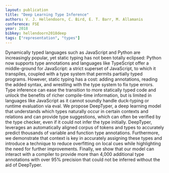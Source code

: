 ```yaml
---
layout: publication
title: "Deep Learning Type Inference"
authors: V. J. Hellendoorn, C. Bird, E. T. Barr, M. Allamanis
conference: FSE 
year: 2018
bibkey: hellendoorn2018deep
tags: ["representation", "types"]
---
```

Dynamically typed languages such as JavaScript and Python are
increasingly popular, yet static typing has not been totally eclipsed:
Python now supports type annotations and languages like TypeScript offer a middle-ground for JavaScript: a strict superset of
JavaScript, to which it transpiles, coupled with a type system that
permits partially typed programs. However, static typing has a cost:
adding annotations, reading the added syntax, and wrestling with
the type system to fix type errors. Type inference can ease the
transition to more statically typed code and unlock the benefits of
richer compile-time information, but is limited in languages like
JavaScript as it cannot soundly handle duck-typing or runtime evaluation
via eval. We propose DeepTyper, a deep learning model
that understands which types naturally occur in certain contexts
and relations and can provide type suggestions, which can often
be verified by the type checker, even if it could not infer the type
initially. DeepTyper, leverages an automatically aligned corpus
of tokens and types to accurately predict thousands of variable
and function type annotations. Furthermore, we demonstrate that
context is key in accurately assigning these types and introduce a
technique to reduce overfitting on local cues while highlighting the
need for further improvements. Finally, we show that our model
can interact with a compiler to provide more than 4,000 additional
type annotations with over 95% precision that could not be inferred
without the aid of DeepTyper.
